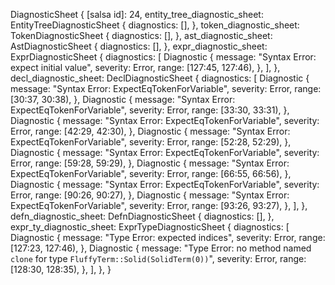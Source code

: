 DiagnosticSheet {
    [salsa id]: 24,
    entity_tree_diagnostic_sheet: EntityTreeDiagnosticSheet {
        diagnostics: [],
    },
    token_diagnostic_sheet: TokenDiagnosticSheet {
        diagnostics: [],
    },
    ast_diagnostic_sheet: AstDiagnosticSheet {
        diagnostics: [],
    },
    expr_diagnostic_sheet: ExprDiagnosticSheet {
        diagnostics: [
            Diagnostic {
                message: "Syntax Error: expect initial value",
                severity: Error,
                range: [127:45, 127:46),
            },
        ],
    },
    decl_diagnostic_sheet: DeclDiagnosticSheet {
        diagnostics: [
            Diagnostic {
                message: "Syntax Error: ExpectEqTokenForVariable",
                severity: Error,
                range: [30:37, 30:38),
            },
            Diagnostic {
                message: "Syntax Error: ExpectEqTokenForVariable",
                severity: Error,
                range: [33:30, 33:31),
            },
            Diagnostic {
                message: "Syntax Error: ExpectEqTokenForVariable",
                severity: Error,
                range: [42:29, 42:30),
            },
            Diagnostic {
                message: "Syntax Error: ExpectEqTokenForVariable",
                severity: Error,
                range: [52:28, 52:29),
            },
            Diagnostic {
                message: "Syntax Error: ExpectEqTokenForVariable",
                severity: Error,
                range: [59:28, 59:29),
            },
            Diagnostic {
                message: "Syntax Error: ExpectEqTokenForVariable",
                severity: Error,
                range: [66:55, 66:56),
            },
            Diagnostic {
                message: "Syntax Error: ExpectEqTokenForVariable",
                severity: Error,
                range: [90:26, 90:27),
            },
            Diagnostic {
                message: "Syntax Error: ExpectEqTokenForVariable",
                severity: Error,
                range: [93:26, 93:27),
            },
        ],
    },
    defn_diagnostic_sheet: DefnDiagnosticSheet {
        diagnostics: [],
    },
    expr_ty_diagnostic_sheet: ExprTypeDiagnosticSheet {
        diagnostics: [
            Diagnostic {
                message: "Type Error: expected indices",
                severity: Error,
                range: [127:23, 127:46),
            },
            Diagnostic {
                message: "Type Error: no method named `clone` for type `FluffyTerm::Solid(SolidTerm(0))`",
                severity: Error,
                range: [128:30, 128:35),
            },
        ],
    },
}
